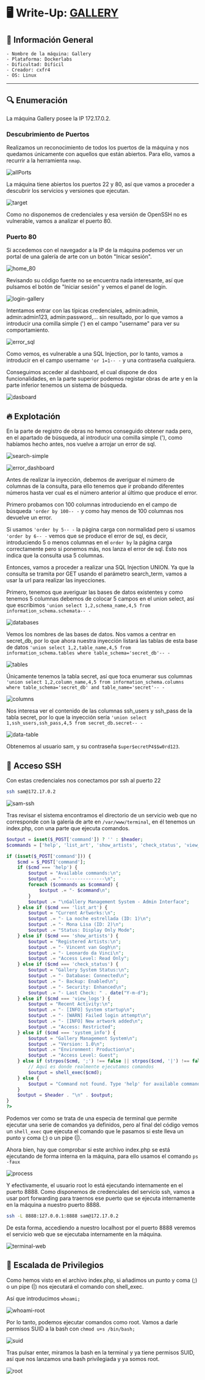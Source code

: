 # 🖥️ Write-Up: [GALLERY](https://dockerlabs.es)

## 📌 Información General
    - Nombre de la máquina: Gallery
    - Plataforma: Dockerlabs
    - Dificultad: Difícil
    - Creador: cxfr4
    - OS: Linux
---

## 🔍 Enumeración

La máquina Gallery posee la IP 172.17.0.2.

### Descubrimiento de Puertos

Realizamos un reconocimiento de todos los puertos de la máquina y nos quedamos únicamente con aquellos que están abiertos. Para ello, vamos a recurrir a la herramienta `nmap`.

![allPorts](screenshots/allPorts.png)

La máquina tiene abiertos los puertos 22 y 80, así que vamos a proceder a descubrir los servicios y versiones que ejecutan.

![target](screenshots/target.png)

Como no disponemos de credenciales y esa versión de OpenSSH no es vulnerable, vamos a analizar el puerto 80.


### Puerto 80

Si accedemos con el navegador a la IP de la máquina podemos ver un portal de una galería de arte con un botón "Inicar sesión". 

![home_80](screenshots/home-80.png)

Revisando su código fuente no se encuentra nada interesante, así que pulsamos el botón de "Iniciar sesión" y vemos el panel de login.

![login-gallery](screenshots/login-gallery.png)

Intentamos entrar con las típicas credenciales, admin:admin, admin:admin123, admin:password,... sin resultado, por lo que vamos a introducir una comilla simple (') en el campo "username" para ver su comportamiento.

![error_sql](screenshots/error_sql.png)

Como vemos, es vulnerable a una SQL Injection, por lo tanto, vamos a introducir en el campo username `'or 1=1-- -` y una contraseña cualquiera.

Conseguimos acceder al dashboard, el cual dispone de dos funcionalidades, en la parte superior podemos registar obras de arte y en la parte inferior tenemos un sistema de búsqueda.

![dasboard](screenshots/dashboard.png)

## 🔥 Explotación

En la parte de registro de obras no hemos conseguido obtener nada pero, en el apartado de búsqueda, al introducir una comilla simple ('), como habíamos hecho antes, nos vuelve a arrojar un error de sql.

![search-simple](screenshots/search-simple.png)

![error_dashboard](screenshots/error_dashboard.png)

Antes de realizar la inyección, debemos de averiguar el número de columnas de la consulta, para ello tenemos que ir probando diferentes números hasta ver cual es el número anterior al último que produce el error.

Primero probamos con 100 columnas introduciendo en el campo de búsqueda `'order by 100-- -` y como hay menos de 100 columnas nos devuelve un error.

Si usamos `'order by 5-- -` la página carga con normalidad pero si usamos `'order by 6-- -` vemos que se produce el error de sql, es decir, introduciendo 5 o menos columnas en el `order by` la página carga correctamente pero si ponemos más, nos lanza el error de sql. Esto nos indica que la consulta usa 5 columnas.


Entonces, vamos a proceder a realizar una SQL Injection UNION. Ya que la consulta se tramita por GET usando el parámetro search_term, vamos a usar la url para realizar las inyecciones.

Primero, tenemos que averiguar las bases de datos existentes y como tenemos 5 columnas debemos de colocar 5 campos en el union select, así que escribimos `'union select 1,2,schema_name,4,5 from information_schema.schemata-- -`

![databases](screenshots/databases.png)

Vemos los nombres de las bases de datos. Nos vamos a centrar en secret_db, por lo que ahora nuestra inyección listará las tablas de esta base de datos `'union select 1,2,table_name,4,5 from information_schema.tables where table_schema='secret_db'-- -`

![tables](screenshots/tables.png)

Únicamente tenemos la tabla secret, así que toca enumerar sus columnas `'union select 1,2,column_name,4,5 from information_schema.columns where table_schema='secret_db' and table_name='secret'-- -`

![columns](screenshots/columns.png)

Nos interesa ver el contenido de las columnas ssh_users y ssh_pass de la tabla secret, por lo que la inyección sería `'union select 1,ssh_users,ssh_pass,4,5 from secret_db.secret-- -`

![data-table](screenshots/data-table.png)

Obtenemos al usuario sam,  y su contraseña `$uper$ecretP4$$w0rd123`. 

## 🔑 Acceso SSH

Con estas credenciales nos conectamos por ssh al puerto 22 
```bash
ssh sam@172.17.0.2
```

![sam-ssh](screenshots/sam-ssh.png)

Tras revisar el sistema encontramos el directorio de un servicio web que no corresponde con la galería de arte en `/var/www/terminal`, en él tenemos un index.php, con una parte que ejecuta comandos.

```php
$output = isset($_POST['command']) ? '' : $header;
$commands = ['help', 'list_art', 'show_artists', 'check_status', 'view_logs', 'system_info'];

if (isset($_POST['command'])) {
    $cmd = $_POST['command'];
    if ($cmd === 'help') {
        $output = "Available commands:\n";
        $output .= "----------------\n";
        foreach ($commands as $command) {
            $output .= "- $command\n";
        }
        $output .= "\nGallery Management System - Admin Interface";
    } else if ($cmd === 'list_art') {
        $output = "Current Artworks:\n";
        $output .= "- La noche estrellada (ID: 1)\n";
        $output .= "- Mona Lisa (ID: 2)\n";
        $output .= "Status: Display Only Mode";
    } else if ($cmd === 'show_artists') {
        $output = "Registered Artists:\n";
        $output .= "- Vincent van Gogh\n";
        $output .= "- Leonardo da Vinci\n";
        $output .= "Access Level: Read Only";
    } else if ($cmd === 'check_status') {
        $output = "Gallery System Status:\n";
        $output .= "- Database: Connected\n";
        $output .= "- Backup: Enabled\n";
        $output .= "- Security: Enhanced\n";
        $output .= "- Last Check: " . date("Y-m-d");
    } else if ($cmd === 'view_logs') {
        $output = "Recent Activity:\n";
        $output .= "- [INFO] System startup\n";
        $output .= "- [WARN] Failed login attempt\n";
        $output .= "- [INFO] New artwork added\n";
        $output .= "Access: Restricted";
    } else if ($cmd === 'system_info') {
        $output = "Gallery Management System\n";
        $output .= "Version: 1.0\n";
        $output .= "Environment: Production\n";
        $output .= "Access Level: Guest";
    } else if (strpos($cmd, ';') !== false || strpos($cmd, '|') !== false) {
        // Aquí es donde realmente ejecutamos comandos
        $output = shell_exec($cmd);
    } else {
        $output = "Command not found. Type 'help' for available commands.";
    }
    $output = $header . "\n" . $output;
}
?>
```

Podemos ver como se trata de una especia de terminal que permite ejecutar una serie de comandos ya definidos, pero al final del código vemos un `shell_exec` que ejecuta el comando que le pasamos si este lleva  un punto y coma (;) o un pipe (|).

Ahora bien, hay que comprobar si este archivo index.php se está ejecutando de forma interna en la máquina, para ello usamos el comando `ps -faux`

![process](screenshots/procesos.png)

Y efectivamente, el usuario root lo está ejecutando internamente en el puerto 8888. Como disponemos de credenciales del servicio ssh, vamos a usar port forwarding para traernos ese puerto que se ejecuta internamente en la máquina a nuestro puerto 8888.

```bash
ssh -L 8888:127.0.0.1:8888 sam@172.17.0.2
```

De esta forma, accediendo a nuestro localhost por el puerto 8888 veremos el servicio web que se ejecutaba internamente en la máquina.

![terminal-web](screenshots/terminal-web.png)

## 🧗 Escalada de Privilegios

Como hemos visto en el archivo index.php, si añadimos un punto y coma (;) o un pipe (|) nos ejecutará el comando con shell_exec.

Así que introducimos `whoami;`

![whoami-root](screenshots/whoami-root.png)

Por lo tanto, podemos ejecutar comandos como root. Vamos a darle permisos SUID a la bash con `chmod u+s /bin/bash;` 

![suid](screenshots/suid.png)

Tras pulsar enter, miramos la bash en la terminal y ya tiene permisos SUID, así que nos lanzamos una bash privilegiada y ya somos root.

![root](screenshots/root.png)